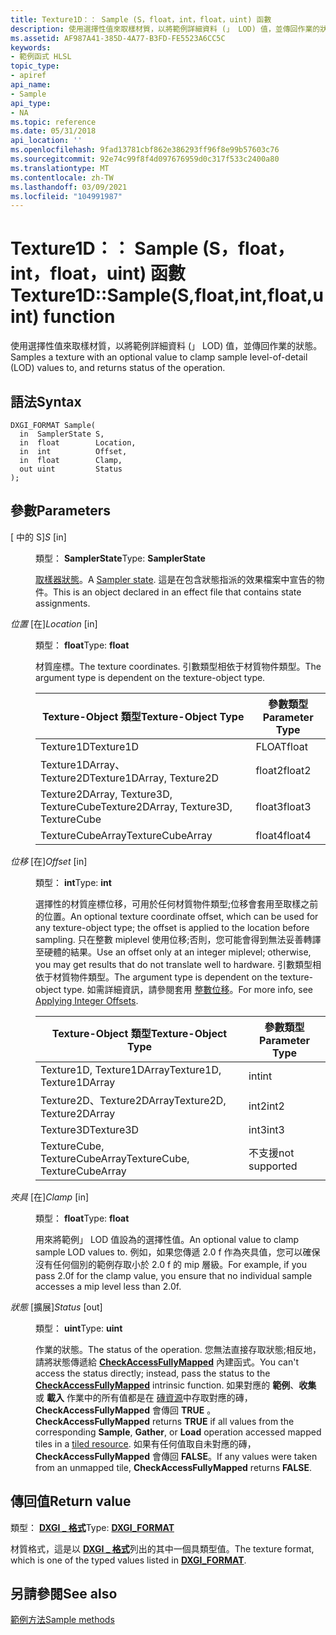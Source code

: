 ```yaml
---
title: Texture1D：： Sample (S，float，int，float，uint) 函數
description: 使用選擇性值來取樣材質，以將範例詳細資料 (」 LOD) 值，並傳回作業的狀態。 |Texture1D：： Sample (S，float，int，float，uint) 函數
ms.assetid: AF987A41-385D-4A77-B3FD-FE5523A6CC5C
keywords:
- 範例函式 HLSL
topic_type:
- apiref
api_name:
- Sample
api_type:
- NA
ms.topic: reference
ms.date: 05/31/2018
api_location: ''
ms.openlocfilehash: 9fad13781cbf862e386293ff96f8e99b57603c76
ms.sourcegitcommit: 92e74c99f8f4d097676959d0c317f533c2400a80
ms.translationtype: MT
ms.contentlocale: zh-TW
ms.lasthandoff: 03/09/2021
ms.locfileid: "104991987"
---
```

# <a name="texture1dsamplesfloatintfloatuint-function"></a><span data-ttu-id="c5285-105">Texture1D：： Sample (S，float，int，float，uint) 函數</span><span class="sxs-lookup"><span data-stu-id="c5285-105">Texture1D::Sample(S,float,int,float,uint) function</span></span>

<span data-ttu-id="c5285-106">使用選擇性值來取樣材質，以將範例詳細資料 (」 LOD) 值，並傳回作業的狀態。</span><span class="sxs-lookup"><span data-stu-id="c5285-106">Samples a texture with an optional value to clamp sample level-of-detail (LOD) values to, and returns status of the operation.</span></span>

## <a name="syntax"></a><span data-ttu-id="c5285-107">語法</span><span class="sxs-lookup"><span data-stu-id="c5285-107">Syntax</span></span>


``` syntax
DXGI_FORMAT Sample(
  in  SamplerState S,
  in  float        Location,
  in  int          Offset,
  in  float        Clamp,
  out uint         Status
);
```



## <a name="parameters"></a><span data-ttu-id="c5285-108">參數</span><span class="sxs-lookup"><span data-stu-id="c5285-108">Parameters</span></span>

<dl> <dt>

<span data-ttu-id="c5285-109"> \[ 中的 S\]</span><span class="sxs-lookup"><span data-stu-id="c5285-109">*S* \[in\]</span></span>
</dt> <dd>

<span data-ttu-id="c5285-110">類型： **SamplerState**</span><span class="sxs-lookup"><span data-stu-id="c5285-110">Type: **SamplerState**</span></span>

<span data-ttu-id="c5285-111">[取樣器狀態](dx-graphics-hlsl-sampler.md)。</span><span class="sxs-lookup"><span data-stu-id="c5285-111">A [Sampler state](dx-graphics-hlsl-sampler.md).</span></span> <span data-ttu-id="c5285-112">這是在包含狀態指派的效果檔案中宣告的物件。</span><span class="sxs-lookup"><span data-stu-id="c5285-112">This is an object declared in an effect file that contains state assignments.</span></span>

</dd> <dt>

<span data-ttu-id="c5285-113">*位置* \[在\]</span><span class="sxs-lookup"><span data-stu-id="c5285-113">*Location* \[in\]</span></span>
</dt> <dd>

<span data-ttu-id="c5285-114">類型： **float**</span><span class="sxs-lookup"><span data-stu-id="c5285-114">Type: **float**</span></span>

<span data-ttu-id="c5285-115">材質座標。</span><span class="sxs-lookup"><span data-stu-id="c5285-115">The texture coordinates.</span></span> <span data-ttu-id="c5285-116">引數類型相依于材質物件類型。</span><span class="sxs-lookup"><span data-stu-id="c5285-116">The argument type is dependent on the texture-object type.</span></span>



| <span data-ttu-id="c5285-117">Texture-Object 類型</span><span class="sxs-lookup"><span data-stu-id="c5285-117">Texture-Object Type</span></span>                    | <span data-ttu-id="c5285-118">參數類型</span><span class="sxs-lookup"><span data-stu-id="c5285-118">Parameter Type</span></span> |
|----------------------------------------|----------------|
| <span data-ttu-id="c5285-119">Texture1D</span><span class="sxs-lookup"><span data-stu-id="c5285-119">Texture1D</span></span>                              | <span data-ttu-id="c5285-120">FLOAT</span><span class="sxs-lookup"><span data-stu-id="c5285-120">float</span></span>          |
| <span data-ttu-id="c5285-121">Texture1DArray、Texture2D</span><span class="sxs-lookup"><span data-stu-id="c5285-121">Texture1DArray, Texture2D</span></span>              | <span data-ttu-id="c5285-122">float2</span><span class="sxs-lookup"><span data-stu-id="c5285-122">float2</span></span>         |
| <span data-ttu-id="c5285-123">Texture2DArray, Texture3D, TextureCube</span><span class="sxs-lookup"><span data-stu-id="c5285-123">Texture2DArray, Texture3D, TextureCube</span></span> | <span data-ttu-id="c5285-124">float3</span><span class="sxs-lookup"><span data-stu-id="c5285-124">float3</span></span>         |
| <span data-ttu-id="c5285-125">TextureCubeArray</span><span class="sxs-lookup"><span data-stu-id="c5285-125">TextureCubeArray</span></span>                       | <span data-ttu-id="c5285-126">float4</span><span class="sxs-lookup"><span data-stu-id="c5285-126">float4</span></span>         |



 

</dd> <dt>

<span data-ttu-id="c5285-127">*位移* \[在\]</span><span class="sxs-lookup"><span data-stu-id="c5285-127">*Offset* \[in\]</span></span>
</dt> <dd>

<span data-ttu-id="c5285-128">類型： **int**</span><span class="sxs-lookup"><span data-stu-id="c5285-128">Type: **int**</span></span>

<span data-ttu-id="c5285-129">選擇性的材質座標位移，可用於任何材質物件類型;位移會套用至取樣之前的位置。</span><span class="sxs-lookup"><span data-stu-id="c5285-129">An optional texture coordinate offset, which can be used for any texture-object type; the offset is applied to the location before sampling.</span></span> <span data-ttu-id="c5285-130">只在整數 miplevel 使用位移;否則，您可能會得到無法妥善轉譯至硬體的結果。</span><span class="sxs-lookup"><span data-stu-id="c5285-130">Use an offset only at an integer miplevel; otherwise, you may get results that do not translate well to hardware.</span></span> <span data-ttu-id="c5285-131">引數類型相依于材質物件類型。</span><span class="sxs-lookup"><span data-stu-id="c5285-131">The argument type is dependent on the texture-object type.</span></span> <span data-ttu-id="c5285-132">如需詳細資訊，請參閱套用 [整數位移](dx-graphics-hlsl-to-sample.md)。</span><span class="sxs-lookup"><span data-stu-id="c5285-132">For more info, see [Applying Integer Offsets](dx-graphics-hlsl-to-sample.md).</span></span>



| <span data-ttu-id="c5285-133">Texture-Object 類型</span><span class="sxs-lookup"><span data-stu-id="c5285-133">Texture-Object Type</span></span>           | <span data-ttu-id="c5285-134">參數類型</span><span class="sxs-lookup"><span data-stu-id="c5285-134">Parameter Type</span></span> |
|-------------------------------|----------------|
| <span data-ttu-id="c5285-135">Texture1D, Texture1DArray</span><span class="sxs-lookup"><span data-stu-id="c5285-135">Texture1D, Texture1DArray</span></span>     | <span data-ttu-id="c5285-136">int</span><span class="sxs-lookup"><span data-stu-id="c5285-136">int</span></span>            |
| <span data-ttu-id="c5285-137">Texture2D、Texture2DArray</span><span class="sxs-lookup"><span data-stu-id="c5285-137">Texture2D, Texture2DArray</span></span>     | <span data-ttu-id="c5285-138">int2</span><span class="sxs-lookup"><span data-stu-id="c5285-138">int2</span></span>           |
| <span data-ttu-id="c5285-139">Texture3D</span><span class="sxs-lookup"><span data-stu-id="c5285-139">Texture3D</span></span>                     | <span data-ttu-id="c5285-140">int3</span><span class="sxs-lookup"><span data-stu-id="c5285-140">int3</span></span>           |
| <span data-ttu-id="c5285-141">TextureCube, TextureCubeArray</span><span class="sxs-lookup"><span data-stu-id="c5285-141">TextureCube, TextureCubeArray</span></span> | <span data-ttu-id="c5285-142">不支援</span><span class="sxs-lookup"><span data-stu-id="c5285-142">not supported</span></span>  |



 

</dd> <dt>

<span data-ttu-id="c5285-143">*夾具* \[在\]</span><span class="sxs-lookup"><span data-stu-id="c5285-143">*Clamp* \[in\]</span></span>
</dt> <dd>

<span data-ttu-id="c5285-144">類型： **float**</span><span class="sxs-lookup"><span data-stu-id="c5285-144">Type: **float**</span></span>

<span data-ttu-id="c5285-145">用來將範例」 LOD 值設為的選擇性值。</span><span class="sxs-lookup"><span data-stu-id="c5285-145">An optional value to clamp sample LOD values to.</span></span> <span data-ttu-id="c5285-146">例如，如果您傳遞 2.0 f 作為夾具值，您可以確保沒有任何個別的範例存取小於 2.0 f 的 mip 層級。</span><span class="sxs-lookup"><span data-stu-id="c5285-146">For example, if you pass 2.0f for the clamp value, you ensure that no individual sample accesses a mip level less than 2.0f.</span></span>

</dd> <dt>

<span data-ttu-id="c5285-147">*狀態* \[擴展\]</span><span class="sxs-lookup"><span data-stu-id="c5285-147">*Status* \[out\]</span></span>
</dt> <dd>

<span data-ttu-id="c5285-148">類型： **uint**</span><span class="sxs-lookup"><span data-stu-id="c5285-148">Type: **uint**</span></span>

<span data-ttu-id="c5285-149">作業的狀態。</span><span class="sxs-lookup"><span data-stu-id="c5285-149">The status of the operation.</span></span> <span data-ttu-id="c5285-150">您無法直接存取狀態;相反地，請將狀態傳遞給 [**CheckAccessFullyMapped**](checkaccessfullymapped.md) 內建函式。</span><span class="sxs-lookup"><span data-stu-id="c5285-150">You can't access the status directly; instead, pass the status to the [**CheckAccessFullyMapped**](checkaccessfullymapped.md) intrinsic function.</span></span> <span data-ttu-id="c5285-151">如果對應的 **範例**、**收集** 或 **載入** 作業中的所有值都是在 [磚資源](/windows/desktop/direct3d11/direct3d-11-2-features)中存取對應的磚， **CheckAccessFullyMapped** 會傳回 **TRUE** 。</span><span class="sxs-lookup"><span data-stu-id="c5285-151">**CheckAccessFullyMapped** returns **TRUE** if all values from the corresponding **Sample**, **Gather**, or **Load** operation accessed mapped tiles in a [tiled resource](/windows/desktop/direct3d11/direct3d-11-2-features).</span></span> <span data-ttu-id="c5285-152">如果有任何值取自未對應的磚， **CheckAccessFullyMapped** 會傳回 **FALSE**。</span><span class="sxs-lookup"><span data-stu-id="c5285-152">If any values were taken from an unmapped tile, **CheckAccessFullyMapped** returns **FALSE**.</span></span>

</dd> </dl>

## <a name="return-value"></a><span data-ttu-id="c5285-153">傳回值</span><span class="sxs-lookup"><span data-stu-id="c5285-153">Return value</span></span>

<span data-ttu-id="c5285-154">類型： **[ **DXGI \_ 格式**](/windows/desktop/api/dxgiformat/ne-dxgiformat-dxgi_format)**</span><span class="sxs-lookup"><span data-stu-id="c5285-154">Type: **[**DXGI\_FORMAT**](/windows/desktop/api/dxgiformat/ne-dxgiformat-dxgi_format)**</span></span>

<span data-ttu-id="c5285-155">材質格式，這是以 [**DXGI \_ 格式**](/windows/desktop/api/dxgiformat/ne-dxgiformat-dxgi_format)列出的其中一個具類型值。</span><span class="sxs-lookup"><span data-stu-id="c5285-155">The texture format, which is one of the typed values listed in [**DXGI\_FORMAT**](/windows/desktop/api/dxgiformat/ne-dxgiformat-dxgi_format).</span></span>

## <a name="see-also"></a><span data-ttu-id="c5285-156">另請參閱</span><span class="sxs-lookup"><span data-stu-id="c5285-156">See also</span></span>

<dl> <dt>

[<span data-ttu-id="c5285-157">範例方法</span><span class="sxs-lookup"><span data-stu-id="c5285-157">Sample methods</span></span>](texture1d-sample.md)
</dt> </dl>

 

 
